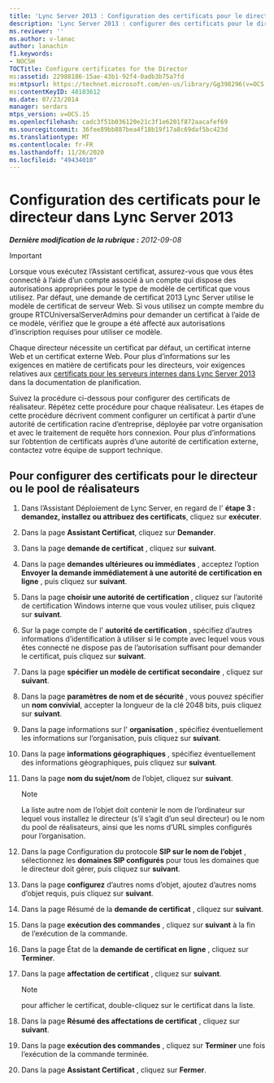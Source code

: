 ```yaml
---
title: 'Lync Server 2013 : Configuration des certificats pour le directeur'
description: 'Lync Server 2013 : configurer des certificats pour le directeur.'
ms.reviewer: ''
ms.author: v-lanac
author: lanachin
f1.keywords:
- NOCSH
TOCTitle: Configure certificates for the Director
ms:assetid: 22988186-15ae-43b1-92f4-0adb3b75a7fd
ms:mtpsurl: https://technet.microsoft.com/en-us/library/Gg398296(v=OCS.15)
ms:contentKeyID: 48183612
ms.date: 07/23/2014
manager: serdars
mtps_version: v=OCS.15
ms.openlocfilehash: cadc3f51b036120e21c3f1e6201f872aacafef69
ms.sourcegitcommit: 36fee89bb887bea4f18b19f17a8c69daf5bc423d
ms.translationtype: MT
ms.contentlocale: fr-FR
ms.lasthandoff: 11/26/2020
ms.locfileid: "49434010"
---
```

# <a name="configure-certificates-for-the-director-in-lync-server-2013"></a>Configuration des certificats pour le directeur dans Lync Server 2013

<div data-xmlns="http://www.w3.org/1999/xhtml">

<div class="topic" data-xmlns="http://www.w3.org/1999/xhtml" data-msxsl="urn:schemas-microsoft-com:xslt" data-cs="https://msdn.microsoft.com/">

<div data-asp="https://msdn2.microsoft.com/asp">



</div>

<div id="mainSection">

<div id="mainBody">

<span> </span>

_**Dernière modification de la rubrique :** 2012-09-08_

<div>


> [!IMPORTANT]  
> Lorsque vous exécutez l’Assistant certificat, assurez-vous que vous êtes connecté à l’aide d’un compte associé à un compte qui dispose des autorisations appropriées pour le type de modèle de certificat que vous utilisez. Par défaut, une demande de certificat 2013 Lync Server utilise le modèle de certificat de serveur Web. Si vous utilisez un compte membre du groupe RTCUniversalServerAdmins pour demander un certificat à l’aide de ce modèle, vérifiez que le groupe a été affecté aux autorisations d’inscription requises pour utiliser ce modèle.



</div>

Chaque directeur nécessite un certificat par défaut, un certificat interne Web et un certificat externe Web. Pour plus d’informations sur les exigences en matière de certificats pour les directeurs, voir exigences relatives aux [certificats pour les serveurs internes dans Lync Server 2013](lync-server-2013-certificate-requirements-for-internal-servers.md) dans la documentation de planification.

Suivez la procédure ci-dessous pour configurer des certificats de réalisateur. Répétez cette procédure pour chaque réalisateur. Les étapes de cette procédure décrivent comment configurer un certificat à partir d’une autorité de certification racine d’entreprise, déployée par votre organisation et avec le traitement de requête hors connexion. Pour plus d’informations sur l’obtention de certificats auprès d’une autorité de certification externe, contactez votre équipe de support technique.

<div>

## <a name="to-configure-certificates-for-the-director-or-director-pool"></a>Pour configurer des certificats pour le directeur ou le pool de réalisateurs

1.  Dans l’Assistant Déploiement de Lync Server, en regard de l' **étape 3 : demandez, installez ou attribuez des certificats**, cliquez sur **exécuter**.

2.  Dans la page **Assistant Certificat**, cliquez sur **Demander**.

3.  Dans la page **demande de certificat** , cliquez sur **suivant**.

4.  Dans la page **demandes ultérieures ou immédiates** , acceptez l’option **Envoyer la demande immédiatement à une autorité de certification en ligne** , puis cliquez sur **suivant**.

5.  Dans la page **choisir une autorité de certification** , cliquez sur l’autorité de certification Windows interne que vous voulez utiliser, puis cliquez sur **suivant**.

6.  Sur la page compte de l' **autorité de certification** , spécifiez d’autres informations d’identification à utiliser si le compte avec lequel vous vous êtes connecté ne dispose pas de l’autorisation suffisant pour demander le certificat, puis cliquez sur **suivant**.

7.  Dans la page **spécifier un modèle de certificat secondaire** , cliquez sur **suivant**.

8.  Dans la page **paramètres de nom et de sécurité** , vous pouvez spécifier un **nom convivial**, accepter la longueur de la clé 2048 bits, puis cliquez sur **suivant**.

9.  Dans la page informations sur l' **organisation** , spécifiez éventuellement les informations sur l’organisation, puis cliquez sur **suivant**.

10. Dans la page **informations géographiques** , spécifiez éventuellement des informations géographiques, puis cliquez sur **suivant**.

11. Dans la page **nom du sujet/nom** de l’objet, cliquez sur **suivant**.
    
    <div>
    

    > [!NOTE]  
    > La liste autre nom de l’objet doit contenir le nom de l’ordinateur sur lequel vous installez le directeur (s’il s’agit d’un seul directeur) ou le nom du pool de réalisateurs, ainsi que les noms d’URL simples configurés pour l’organisation.

    
    </div>

12. Dans la page Configuration du protocole **SIP sur le nom de l’objet** , sélectionnez les **domaines SIP configurés** pour tous les domaines que le directeur doit gérer, puis cliquez sur **suivant**.

13. Dans la page **configurez** d’autres noms d’objet, ajoutez d’autres noms d’objet requis, puis cliquez sur **suivant**.

14. Dans la page Résumé de la **demande de certificat** , cliquez sur **suivant**.

15. Dans la page **exécution des commandes** , cliquez sur **suivant** à la fin de l’exécution de la commande.

16. Dans la page État de la **demande de certificat en ligne** , cliquez sur **Terminer**.

17. Dans la page **affectation de certificat** , cliquez sur **suivant**.
    
    <div>
    

    > [!NOTE]  
    > pour afficher le certificat, double-cliquez sur le certificat dans la liste.

    
    </div>

18. Dans la page **Résumé des affectations de certificat** , cliquez sur **suivant**.

19. Dans la page **exécution des commandes** , cliquez sur **Terminer** une fois l’exécution de la commande terminée.

20. Dans la page **Assistant Certificat** , cliquez sur **Fermer**.

</div>

</div>

<span> </span>

</div>

</div>

</div>

